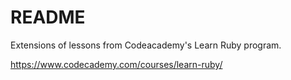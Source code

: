# README #
Extensions of lessons from Codeacademy's Learn Ruby program.

https://www.codecademy.com/courses/learn-ruby/
